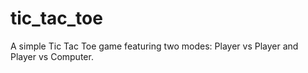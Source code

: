 # tic_tac_toe
A simple Tic Tac Toe game featuring two modes: Player vs Player and Player vs Computer.
